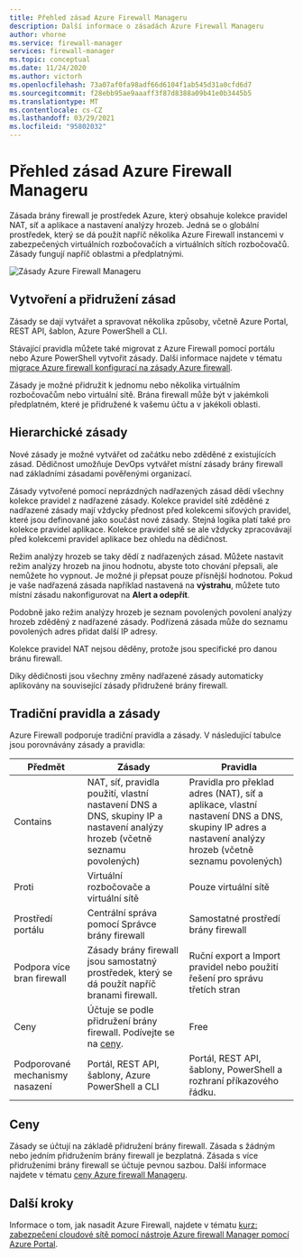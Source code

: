 ```yaml
---
title: Přehled zásad Azure Firewall Manageru
description: Další informace o zásadách Azure Firewall Manageru
author: vhorne
ms.service: firewall-manager
services: firewall-manager
ms.topic: conceptual
ms.date: 11/24/2020
ms.author: victorh
ms.openlocfilehash: 73a07af0fa98adf66d6104f1ab545d31a0cfd6d7
ms.sourcegitcommit: f28ebb95ae9aaaff3f87d8388a09b41e0b3445b5
ms.translationtype: MT
ms.contentlocale: cs-CZ
ms.lasthandoff: 03/29/2021
ms.locfileid: "95802032"
---
```

# <a name="azure-firewall-manager-policy-overview"></a>Přehled zásad Azure Firewall Manageru

Zásada brány firewall je prostředek Azure, který obsahuje kolekce pravidel NAT, síť a aplikace a nastavení analýzy hrozeb. Jedná se o globální prostředek, který se dá použít napříč několika Azure Firewall instancemi v zabezpečených virtuálních rozbočovačích a virtuálních sítích rozbočovačů. Zásady fungují napříč oblastmi a předplatnými.

![Zásady Azure Firewall Manageru](media/policy-overview/policy-overview.png)

## <a name="policy-creation-and-association"></a>Vytvoření a přidružení zásad

Zásady se dají vytvářet a spravovat několika způsoby, včetně Azure Portal, REST API, šablon, Azure PowerShell a CLI.

Stávající pravidla můžete také migrovat z Azure Firewall pomocí portálu nebo Azure PowerShell vytvořit zásady. Další informace najdete v tématu [migrace Azure firewall konfigurací na zásady Azure firewall](migrate-to-policy.md). 

Zásady je možné přidružit k jednomu nebo několika virtuálním rozbočovačům nebo virtuální sítě. Brána firewall může být v jakémkoli předplatném, které je přidružené k vašemu účtu a v jakékoli oblasti.

## <a name="hierarchical-policies"></a>Hierarchické zásady

Nové zásady je možné vytvářet od začátku nebo zděděné z existujících zásad. Dědičnost umožňuje DevOps vytvářet místní zásady brány firewall nad základními zásadami pověřenými organizací.

Zásady vytvořené pomocí neprázdných nadřazených zásad dědí všechny kolekce pravidel z nadřazené zásady. Kolekce pravidel sítě zděděné z nadřazené zásady mají vždycky přednost před kolekcemi síťových pravidel, které jsou definované jako součást nové zásady. Stejná logika platí také pro kolekce pravidel aplikace. Kolekce pravidel sítě se ale vždycky zpracovávají před kolekcemi pravidel aplikace bez ohledu na dědičnost.

Režim analýzy hrozeb se taky dědí z nadřazených zásad. Můžete nastavit režim analýzy hrozeb na jinou hodnotu, abyste toto chování přepsali, ale nemůžete ho vypnout. Je možné ji přepsat pouze přísnější hodnotou. Pokud je vaše nadřazená zásada například nastavená na **výstrahu**, můžete tuto místní zásadu nakonfigurovat na **Alert a odepřít**.

Podobně jako režim analýzy hrozeb je seznam povolených povolení analýzy hrozeb zděděný z nadřazené zásady. Podřízená zásada může do seznamu povolených adres přidat další IP adresy.

Kolekce pravidel NAT nejsou děděny, protože jsou specifické pro danou bránu firewall.

Díky dědičnosti jsou všechny změny nadřazené zásady automaticky aplikovány na související zásady přidružené brány firewall.

## <a name="traditional-rules-and-policies"></a>Tradiční pravidla a zásady

Azure Firewall podporuje tradiční pravidla a zásady. V následující tabulce jsou porovnávány zásady a pravidla:


| Předmět | Zásady  | Pravidla |
| ------- | ------- | ----- |
|Contains     |NAT, síť, pravidla použití, vlastní nastavení DNS a DNS, skupiny IP a nastavení analýzy hrozeb (včetně seznamu povolených)|Pravidla pro překlad adres (NAT), síť a aplikace, vlastní nastavení DNS a DNS, skupiny IP adres a nastavení analýzy hrozeb (včetně seznamu povolených)|
|Proti     |Virtuální rozbočovače a virtuální sítě|Pouze virtuální sítě|
|Prostředí portálu     |Centrální správa pomocí Správce brány firewall|Samostatné prostředí brány firewall|
|Podpora více bran firewall     |Zásady brány firewall jsou samostatný prostředek, který se dá použít napříč branami firewall.|Ruční export a Import pravidel nebo použití řešení pro správu třetích stran |
|Ceny     |Účtuje se podle přidružení brány firewall. Podívejte se na [ceny](#pricing).|Free|
|Podporované mechanismy nasazení     |Portál, REST API, šablony, Azure PowerShell a CLI|Portál, REST API, šablony, PowerShell a rozhraní příkazového řádku. |

## <a name="pricing"></a>Ceny

Zásady se účtují na základě přidružení brány firewall. Zásada s žádným nebo jedním přidružením brány firewall je bezplatná. Zásada s více přidruženími brány firewall se účtuje pevnou sazbou. Další informace najdete v tématu [ceny Azure firewall Manageru](https://azure.microsoft.com/pricing/details/firewall-manager/).

## <a name="next-steps"></a>Další kroky

Informace o tom, jak nasadit Azure Firewall, najdete v tématu [kurz: zabezpečení cloudové sítě pomocí nástroje Azure firewall Manager pomocí Azure Portal](secure-cloud-network.md).
